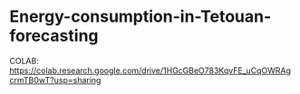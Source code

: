 # Energy-consumption-in-Tetouan-forecasting
COLAB: 
https://colab.research.google.com/drive/1HGcGBeO783KqvFE_uCqOWRAgcrmTB0wT?usp=sharing
